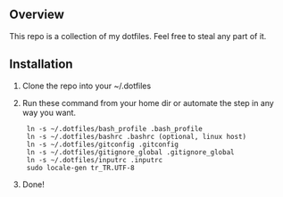 ## Overview

This repo is a collection of my dotfiles. Feel free to steal any part of it.

## Installation

1. Clone the repo into your ~/.dotfiles
2. Run these command from your home dir or automate the step in any way you want.
 	
		ln -s ~/.dotfiles/bash_profile .bash_profile
		ln -s ~/.dotfiles/bashrc .bashrc (optional, linux host)
    	ln -s ~/.dotfiles/gitconfig .gitconfig
    	ln -s ~/.dotfiles/gitignore_global .gitignore_global
    	ln -s ~/.dotfiles/inputrc .inputrc
    	sudo locale-gen tr_TR.UTF-8
3. Done!